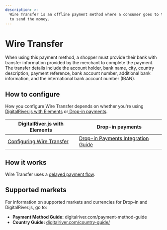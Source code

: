 ```yaml
---
description: >-
  Wire Transfer is an offline payment method where a consumer goes to their bank
  to send the money.
---
```


# Wire Transfer

When using this payment method, a shopper must provide their bank with transfer information provided by the merchant to complete the payment. The transfer details include the account holder, bank name, city, country description, payment reference, bank account number, additional bank information, and the international bank account number (IBAN).&#x20;

## How to configure&#x20;

How you configure Wire Transfer depends on whether you're using [DigitalRiver.js with Elements](../payments-solutions/digitalriver.js/) or[ Drop-in payments](../payments-solutions/drop-in/).  &#x20;

| DigitalRiver.js with Elements                                                                       | Drop-in payments                                                                                 |
| --------------------------------------------------------------------------------------------------- | ------------------------------------------------------------------------------------------------ |
| [Configuring Wire Transfer](../payments-solutions/digitalriver.js/payment-methods/wire-transfer.md) | [Drop-in Payments Integration Guide](../payments-solutions/drop-in/drop-in-integration-guide.md) |

## How it works

Wire Transfer uses a [delayed payment flow](../building-your-workflows/flows-by-payment-type.md#delayed-payment-flow).

## Supported markets

For information on supported markets and currencies for Drop-in and DigitalRiver.js, go to:&#x20;

* **Payment Method Guide:** digitalriver.com/payment-method-guide
* **Country Guide:** [digitalriver.com/country-guide/](https://www.digitalriver.com/country-guide/)
